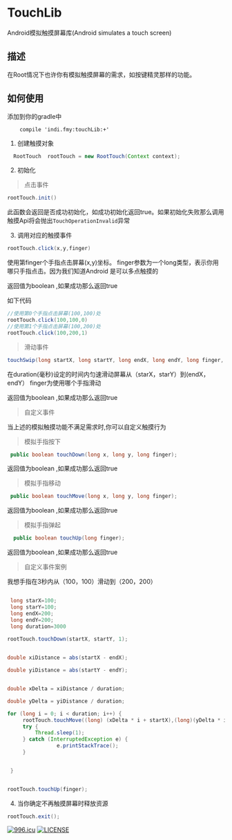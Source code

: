 # TouchLib
Android模拟触摸屏幕库(Android simulates a touch screen)
## 描述
在Root情况下也许你有模拟触摸屏幕的需求，如按键精灵那样的功能。

## 如何使用

添加到你的gradle中
```
    compile 'indi.fmy:touchLib:+'
```

1. 创建触摸对象

```java
  RootTouch  rootTouch = new RootTouch(Context context);
```

2. 初始化
> 点击事件
```java
rootTouch.init()
```
此函数会返回是否成功初始化，如成功初始化返回true。如果初始化失败那么调用触摸Api将会抛出`TouchOperationInvalid`异常

3. 调用对应的触摸事件

```java
rootTouch.click(x,y,finger)
```
使用第finger个手指点击屏幕(x,y)坐标。
finger参数为一个long类型，表示你用哪只手指点击。因为我们知道Android 是可以多点触摸的

返回值为boolean ,如果成功那么返回true

如下代码
```java
//使用第0个手指点击屏幕(100,100)处
rootTouch.click(100,100,0)
//使用第1个手指点击屏幕(100,200)处
rootTouch.click(100,200,1)
```
> 滑动事件

```java
touchSwip(long startX, long startY, long endX, long endY, long finger, long duration) 
```
在duration(毫秒)设定的时间内匀速滑动屏幕从（starX，starY）到(endX，endY）
finger为使用哪个手指滑动

返回值为boolean ,如果成功那么返回true

> 自定义事件

当上述的模拟触摸功能不满足需求时,你可以自定义触摸行为

> 模拟手指按下
```java
 public boolean touchDown(long x, long y, long finger);
```
返回值为boolean ,如果成功那么返回true

> 模拟手指移动
```java
 public boolean touchMove(long x, long y, long finger);
```

返回值为boolean ,如果成功那么返回true

> 模拟手指弹起
```java
  public boolean touchUp(long finger);
```

返回值为boolean ,如果成功那么返回true


> 自定义事件案例

我想手指在3秒内从（100，100）滑动到（200，200）
```java

 long starX=100;
 long starY=100;
 long endX=200;
 long endY=200;
 long duration=3000
 
rootTouch.touchDown(startX, startY, 1);


double xiDistance = abs(startX - endX);

double yiDistance = abs(startY - endY);


double xDelta = xiDistance / duration;

double yDelta = yiDistance / duration;

for (long i = 0; i < duration; i++) {
     rootTouch.touchMove((long) (xDelta * i + startX),(long)(yDelta * i + startY), finger);
     try {
         Thread.sleep(1);
     } catch (InterruptedException e) {
                e.printStackTrace();
     }


 }


rootTouch.touchUp(finger);

```

4. 当你确定不再触摸屏幕时释放资源

```java
rootTouch.exit();
```
[![996.icu](https://img.shields.io/badge/link-996.icu-red.svg)](https://996.icu)
[![LICENSE](https://img.shields.io/badge/license-Anti%20996-blue.svg)](https://github.com/996icu/996.ICU/blob/master/LICENSE)
